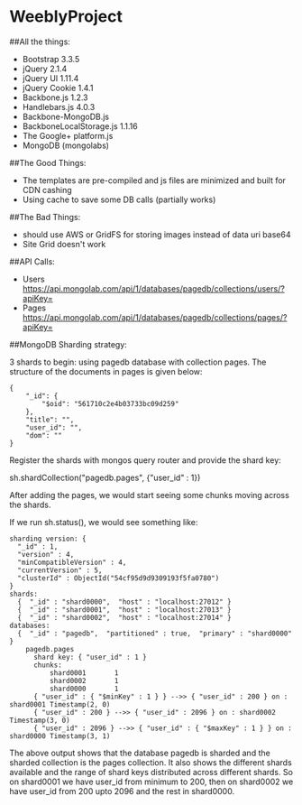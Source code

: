 # WeeblyProject

##All the things:

- Bootstrap 3.3.5
- jQuery 2.1.4
- jQuery UI 1.11.4
- jQuery Cookie 1.4.1
- Backbone.js 1.2.3
- Handlebars.js 4.0.3
- Backbone-MongoDB.js
- BackboneLocalStorage.js 1.1.16
- The Google+ platform.js
- MongoDB (mongolabs)


##The Good Things:

- The templates are pre-compiled and js files are minimized and built for CDN cashing
- Using cache to save some DB calls (partially works)

##The Bad Things:

- should use AWS or GridFS for storing images instead of data uri base64
- Site Grid doesn't work


##API Calls:
- Users https://api.mongolab.com/api/1/databases/pagedb/collections/users/?apiKey=
- Pages https://api.mongolab.com/api/1/databases/pagedb/collections/pages/?apiKey=


##MongoDB Sharding strategy:

3 shards to begin: using pagedb database with collection pages. The structure of the documents in pages is given below:
```
{
    "_id": {
        "$oid": "561710c2e4b03733bc09d259"
    },
    "title": "",
    "user_id": "",
    "dom": ""
}
```

Register the shards with mongos query router and provide the shard key:

sh.shardCollection("pagedb.pages", {"user_id" : 1})

After adding the pages, we would start seeing some chunks moving across the shards.

If we run sh.status(), we would see something like:
```
sharding version: {
  "_id" : 1,
  "version" : 4,
  "minCompatibleVersion" : 4,
  "currentVersion" : 5,
  "clusterId" : ObjectId("54cf95d9d9309193f5fa0780")
}
shards:
  {  "_id" : "shard0000",  "host" : "localhost:27012" }
  {  "_id" : "shard0001",  "host" : "localhost:27013" }
  {  "_id" : "shard0002",  "host" : "localhost:27014" }
databases:
  {  "_id" : "pagedb",  "partitioned" : true,  "primary" : "shard0000" }
    pagedb.pages
      shard key: { "user_id" : 1 }
      chunks:
          shard0001       1
          shard0002       1
          shard0000       1
      { "user_id" : { "$minKey" : 1 } } -->> { "user_id" : 200 } on : shard0001 Timestamp(2, 0)
      { "user_id" : 200 } -->> { "user_id" : 2096 } on : shard0002 Timestamp(3, 0)
      { "user_id" : 2096 } -->> { "user_id" : { "$maxKey" : 1 } } on : shard0000 Timestamp(3, 1)
```

The above output shows that the database pagedb is sharded and the sharded collection is the pages collection.
It also shows the different shards available and the range of shard keys distributed across different shards. So on shard0001 we have user_id from minimum to 200, then on shard0002 we have user_id from 200 upto 2096 and the rest in shard0000.

